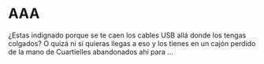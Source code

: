 # AAA
¿Estas indignado porque se te caen los cables USB allá donde los tengas colgados? O quizá ni si quieras llegas a eso y los tienes en un cajón perdido de la mano de Cuartielles abandonados ahí para …

